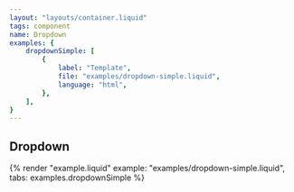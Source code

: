 ```yaml
---
layout: "layouts/container.liquid"
tags: component
name: Dropdown
examples: {
    dropdownSimple: [
        {
            label: "Template",
            file: "examples/dropdown-simple.liquid",
            language: "html",
        },
    ],
}
---
```

## Dropdown

{% render "example.liquid" example: "examples/dropdown-simple.liquid", tabs: examples.dropdownSimple %}
